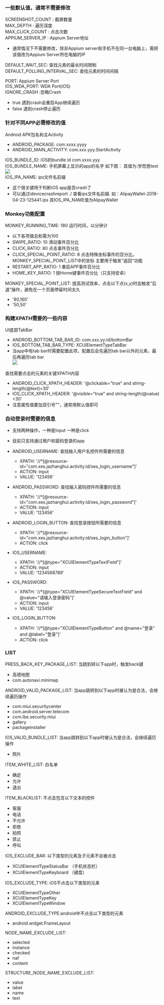   ### 一些默认值，通常不需要修改
  SCREENSHOT_COUNT : 截屏数量  
  MAX_DEPTH : 遍历深度  
  MAX_CLICK_COUNT : 点击次数   
  APPIUM_SERVER_IP : Appium Server地址
  * 通常情况下不需要修改，除非Appium server和手机不在同一台电脑上，需把该值改为Appium Server所在电脑的IP    
  
  DEFAULT_WAIT_SEC: 查找元素的最长时间限制    
  DEFAULT_POLLING_INTERVAL_SEC: 查找元素的时间间隔  

  PORT: Appium Server Port   
  IOS_WDA_PORT: WDA Port(iOS)  
  IGNORE_CRASH :忽略Crash  
  * true 遇到crash会重启App继续遍历
  * false 遇到crash停止遍历
  
  ### 针对不同APP必需修改的值
  Android APK包名和主Activity  
  * ANDROID_PACKAGE: com.xxxx.yyyy
  * ANDROID_MAIN_ACTIVITY: com.xxx.yyy.StartActivity
 
  IOS_BUNDLE_ID: iOS的bundle id com.xxxx.yyy   
  IOS_BUNDLE_NAME: 手机屏幕上显示的app的名字  如下图： 其值为:学而思test  
  ![](https://github.com/lgxqf/UICrawler/blob/master/doc/IOS_BUNDLE_NAME.png)   
  IOS_IPA_NAME: ips文件名前缀 
  * 这个很关键用于判断iOS app是否crash了
  * 可以通过idevicecrashreport ./ 查看ips文件名前缀. 如：AlipayWallet-2018-04-23-125441.ips  其IOS_IPA_NAME值为AlipayWallet


### Monkey功能配置
  MONKEY_RUNNING_TIME:  180      运行时间，以分钟计  
  * 以下各项值总和需为100    
  * SWIPE_RATIO: 10  滑动事件百分比    
  * CLICK_RATIO: 80  点击事件百分比    
  * CLICK_SPECIAL_POINT_RATIO: 8  点击特殊坐标事件的百分比。MONKEY_SPECIAL_POINT_LIST中的坐标 主要用于触发"返回"功能     
  * RESTART_APP_RATIO: 1  重启APP事件百分比     
  * HOME_KEY_RATIO: 1  按Home键事件百分比（只支持安卓）     

  MONKEY_SPECIAL_POINT_LIST: 提高测试效率，点击以下点(x,y)时会触发"后退"操作，避免在一个页面停留时间太久     
  * '80,160' 
  * '50,50' 
  ### 构建XPATH需要的一些内容

  UI底部TabBar
  * ANDROID_BOTTOM_TAB_BAR_ID: com.xxx.yy:id/bottomBar
  * IOS_BOTTOM_TAB_BAR_TYPE: XCUIElementTypeTabBar
  * 当app中有tab bar时需要配置此项，配置后会先遍历tab bar以外的元素，最后再遍历tab bar  
  ![](https://github.com/lgxqf/UICrawler/blob/master/doc/Tabbar.png)

  查找需要点击的元素的关键XPATH内容
  * ANDROID_CLICK_XPATH_HEADER: '@clickable="true" and string-length(@text)<30'
  * IOS_CLICK_XPATH_HEADER: '@visible="true" and string-length(@value)<30'
  * 注意属性值要加双引号""，通常用默认值即可
  
  ### 自动登录时需要的信息
  * 支持两种操作，一种是input 一种是click
  * 目前只支持通过用户和密码登录的app   
  
  * ANDROID_USERNAME:  查找输入用户名控件所需要的信息
    * XPATH: '//*[@resource-id="com.xes.jazhanghui.activity:id/xes_login_username"]'   
    * ACTION: input   
    * VALUE: '123456'      
    
  * ANDROID_PASSWORD:   查找输入密码控件所需要的信息
    * XPATH: '//*[@resource-id="com.xes.jazhanghui.activity:id/xes_login_password"]'  
    * ACTION: input  
    * VALUE: '123456'  
    
  * ANDROID_LOGIN_BUTTON:  查找登录按钮所需要的信息
    * XPATH: '//*[@resource-id="com.xes.jazhanghui.activity:id/xes_login_button"]'  
    * ACTION: click  

  * IOS_USERNAME:
    * XPATH: '//*[@type="XCUIElementTypeTextField"]'
    * ACTION: input
    * VALUE: '1234568789'
  * IOS_PASSWORD:
    * XPATH: '//*[@type="XCUIElementTypeSecureTextField" and @value="请输入登录密码"]'
    * ACTION: input
    * VALUE: '123456'
  * IOS_LOGIN_BUTTON:
    * XPATH: '//*[@type="XCUIElementTypeButton" and @name="登录" and @label="登录"]'
    * ACTION: click

### LIST
  PRESS_BACK_KEY_PACKAGE_LIST: 当跳到转以下app时，触发back键
  - 高德地图
  - com.autonavi.minimap

  
  ANDROID_VALID_PACKAGE_LIST: 当app跳转到以下app时被认为是合法，会继续遍历操作
  - com.miui.securitycenter
  - com.android.server.telecom
  - com.lbe.security.miui
  - gallery
  - packageinstaller

  IOS_VALID_BUNDLE_LIST: 当app跳转到以下app时被认为是合法，会继续遍历操作
  - 照片

  ITEM_WHITE_LIST: 白名单
  - 确定
  - 允许
  - 退出

  ITEM_BLACKLIST: 不点击包含以下文本的控件
  - 客服
  - 电话
  - 不允许
  - 拒绝
  - 拍照
  - 禁止
  - 呼叫

  IOS_EXCLUDE_BAR: 以下类型的元素及子元素不会被点击
  - XCUIElementTypeStatusBar （手机状态栏）
  - XCUIElementTypeKeyboard （键盘）

  IOS_EXCLUDE_TYPE: iOS不点击以下类型的元素
  - XCUIElementTypeOther
  - XCUIElementTypeKey
  - XCUIElementTypeWindow

  ANDROID_EXCLUDE_TYPE:android中不点击以下类型的元素
  - android.widget.FrameLayout

  NODE_NAME_EXCLUDE_LIST:
  - selected
  - instance
  - checked
  - naf
  - content

  STRUCTURE_NODE_NAME_EXCLUDE_LIST:
  - value
  - label
  - name
  - text





